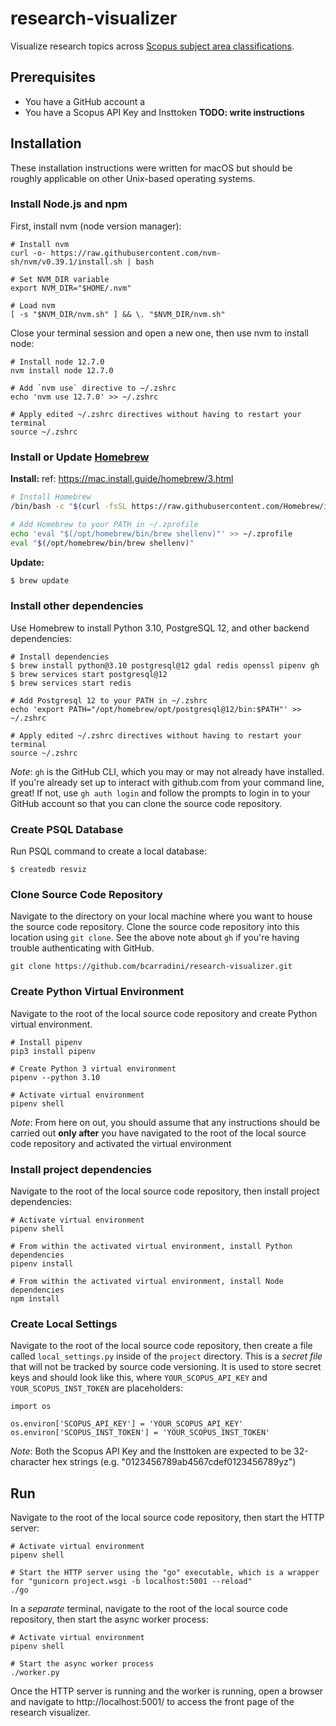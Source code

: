 # research-visualizer
Visualize research topics across [Scopus subject area classifications](https://service.elsevier.com/app/answers/detail/a_id/14882/supporthub/scopus/~/what-are-the-most-frequent-subject-area-categories-and-classifications-used-in/).


## Prerequisites
- You have a GitHub account a
- You have a Scopus API Key and Insttoken **TODO: write instructions**


## Installation
These installation instructions were written for macOS but should be roughly applicable on other Unix-based operating systems.


### Install Node.js and npm
First, install nvm (node version manager):
```
# Install nvm
curl -o- https://raw.githubusercontent.com/nvm-sh/nvm/v0.39.1/install.sh | bash

# Set NVM_DIR variable
export NVM_DIR="$HOME/.nvm"

# Load nvm
[ -s "$NVM_DIR/nvm.sh" ] && \. "$NVM_DIR/nvm.sh"
```

Close your terminal session and open a new one, then use nvm to install node:
```
# Install node 12.7.0
nvm install node 12.7.0

# Add `nvm use` directive to ~/.zshrc
echo 'nvm use 12.7.0' >> ~/.zshrc

# Apply edited ~/.zshrc directives without having to restart your terminal
source ~/.zshrc
```


### Install or Update [Homebrew](https://brew.sh/)

**Install:**
ref: https://mac.install.guide/homebrew/3.html
```sh
# Install Homebrew
/bin/bash -c "$(curl -fsSL https://raw.githubusercontent.com/Homebrew/install/HEAD/install.sh)"

# Add Homebrew to your PATH in ~/.zprofile
echo 'eval "$(/opt/homebrew/bin/brew shellenv)"' >> ~/.zprofile
eval "$(/opt/homebrew/bin/brew shellenv)"
```

**Update:**
```sh
$ brew update
```


### Install other dependencies
Use Homebrew to install Python 3.10, PostgreSQL 12, and other backend dependencies:
```
# Install dependencies
$ brew install python@3.10 postgresql@12 gdal redis openssl pipenv gh
$ brew services start postgresql@12
$ brew services start redis

# Add Postgresql 12 to your PATH in ~/.zshrc
echo 'export PATH="/opt/homebrew/opt/postgresql@12/bin:$PATH"' >> ~/.zshrc

# Apply edited ~/.zshrc directives without having to restart your terminal
source ~/.zshrc
```
_Note_: `gh` is the GitHub CLI, which you may or may not already have installed. If you're already set up to interact with github.com from your command line, great! If not, use `gh auth login` and follow the prompts to login in to your GitHub account so that you can clone the source code repository.

### Create PSQL Database
Run PSQL command to create a local database:
```
$ createdb resviz
```


### Clone Source Code Repository
Navigate to the directory on your local machine where you want to house the source code repository. Clone the source code repository into this location using `git clone`. See the above note about `gh` if you're having trouble authenticating with GitHub.
```
git clone https://github.com/bcarradini/research-visualizer.git
```


### Create Python Virtual Environment
Navigate to the root of the local source code repository and create Python virtual environment.
```
# Install pipenv
pip3 install pipenv

# Create Python 3 virtual environment
pipenv --python 3.10

# Activate virtual environment
pipenv shell
```
_Note_: From here on out, you should assume that any instructions should be carried out **only after** you have navigated to the root of the local source code repository and activated the virtual environment

### Install project dependencies
Navigate to the root of the local source code repository, then install project dependencies:
```
# Activate virtual environment
pipenv shell

# From within the activated virtual environment, install Python dependencies
pipenv install

# From within the activated virtual environment, install Node dependencies
npm install
```


### Create Local Settings
Navigate to the root of the local source code repository, then create a file called `local_settings.py` inside of the `project` directory. This is a _secret file_ that will not be tracked by source code versioning. It is used to store secret keys and should look like this, where `YOUR_SCOPUS_API_KEY` and `YOUR_SCOPUS_INST_TOKEN` are placeholders:
```
import os

os.environ['SCOPUS_API_KEY'] = 'YOUR_SCOPUS_API_KEY'
os.environ['SCOPUS_INST_TOKEN'] = 'YOUR_SCOPUS_INST_TOKEN'
```
_Note_: Both the Scopus API Key and the Insttoken are expected to be 32-character hex strings (e.g. "0123456789ab4567cdef0123456789yz")

## Run

Navigate to the root of the local source code repository, then start the HTTP server:
```
# Activate virtual environment
pipenv shell

# Start the HTTP server using the "go" executable, which is a wrapper for "gunicorn project.wsgi -b localhost:5001 --reload"
./go
```

In a _separate_ terminal, navigate to the root of the local source code repository, then start the async worker process:
```
# Activate virtual environment
pipenv shell

# Start the async worker process
./worker.py
```

Once the HTTP server is running and the worker is running, open a browser and navigate to http://localhost:5001/ to access the front page of the research visualizer.
